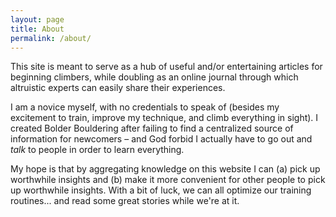 ```yaml
---
layout: page
title: About
permalink: /about/
---
```


This site is meant to serve as a hub of useful and/or entertaining articles for beginning climbers, while doubling as an online journal through which altruistic experts can easily share their experiences.

I am a novice myself, with no credentials to speak of (besides my excitement to train, improve my technique, and climb everything in sight). I created Bolder Bouldering after failing to find a centralized source of information for newcomers – and God forbid I actually have to go out and _talk_ to people in order to learn everything.

My hope is that by aggregating knowledge on this website I can (a) pick up worthwhile insights and (b) make it more convenient for other people to pick up worthwhile insights. With a bit of luck, we can all optimize our training routines... and read some great stories while we're at it.
